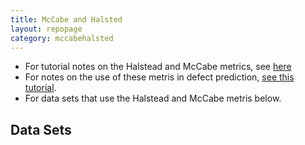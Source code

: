 ```yaml
---
title: McCabe and Halsted
layout: repopage
category: mccabehalsted
---
```


+ For tutorial notes on the Halstead and McCabe metrics, 
  see [here](tut.hmtl)
+ For notes on the use of these metris in defect
  prediction, [see this tutorial](../index.html).
+ For data sets that use the Halstead and McCabe metris below.

## Data Sets
